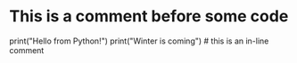 # This is a comment before some code
print("Hello from Python!")
print("Winter is coming") # this is an in-line comment
